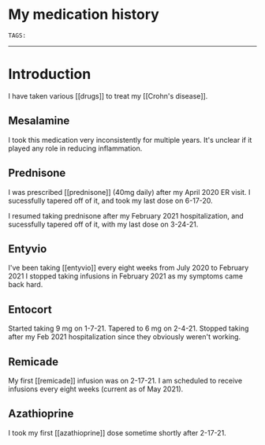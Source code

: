 # My medication history
`TAGS:`

---
# Introduction 
I have taken various [[drugs]] to treat my [[Crohn's disease]]. 

## Mesalamine
I took this medication very inconsistently for multiple years. It's unclear if it played any role in reducing inflammation.

## Prednisone
I was prescribed [[prednisone]] (40mg daily) after my April 2020 ER visit. I sucessfully tapered off of it, and took my last dose on 6-17-20. 

I resumed taking prednisone after my February 2021 hospitalization, and sucessfully tapered off of it, with my last dose on 3-24-21. 

## Entyvio
I've been taking [[entyvio]] every eight weeks from July 2020 to February 2021
I stopped taking infusions in February 2021 as my symptoms came back hard.

## Entocort
Started taking 9 mg on 1-7-21.
Tapered to 6 mg on 2-4-21. 
Stopped taking after my Feb 2021 hospitalization since they obviously weren't working. 

## Remicade
My first [[remicade]] infusion was on 2-17-21. I am scheduled to receive infusions every eight weeks (current as of May 2021). 

## Azathioprine
I took my first [[azathioprine]] dose sometime shortly after 2-17-21.